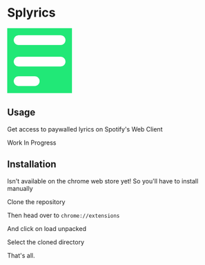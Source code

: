 # Splyrics

<img src="images/logo.png" alt="Project Logo" width="150" height="150">

## Usage

Get access to paywalled lyrics on Spotify's Web Client

Work In Progress


## Installation

Isn't available on the chrome web store yet! So you'll have to install manually

Clone the repository

Then head over to `chrome://extensions`

And click on load unpacked

Select the cloned directory

That's all.



